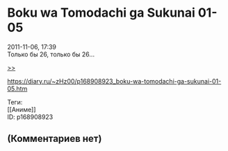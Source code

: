 Boku wa Tomodachi ga Sukunai 01-05
==================================

  
2011-11-06, 17:39  
 Только бы 26, только бы 26...   
   
  [>>](Boku%20wa%20Tomodachi%20ga%20Sukunai%2006-12%20END)    
  
<https://diary.ru/~zHz00/p168908923_boku-wa-tomodachi-ga-sukunai-01-05.htm>  
  
Теги:  
[[Аниме]]  
ID: p168908923  


(Комментариев нет)
------------------
